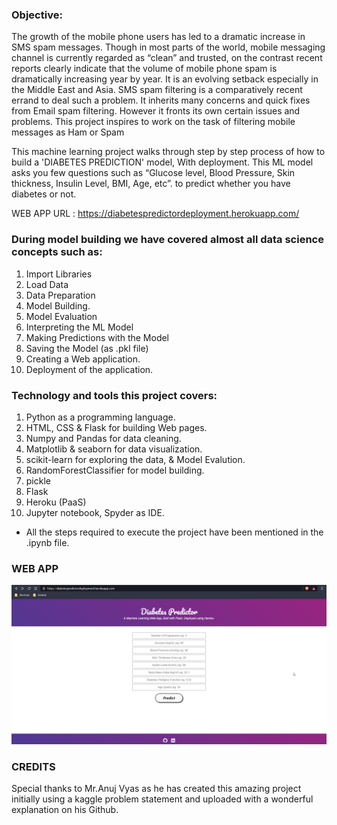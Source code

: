### Objective:
The growth of the mobile phone users has led to a dramatic increase in SMS spam messages. Though in most parts of the world, mobile messaging channel is currently regarded as “clean” and trusted, on the contrast recent reports clearly indicate that the volume of mobile phone spam is dramatically increasing year by year. It is an evolving setback especially in the Middle East and Asia. SMS spam filtering is a comparatively recent errand to deal such a problem. It inherits many concerns and quick fixes from Email spam filtering. However it fronts its own certain issues and problems. This project inspires to work on the task of filtering mobile messages as Ham or Spam

This machine learning project walks through step by step process of how to build a 'DIABETES PREDICTION' model, With deployment.
This ML model asks you few questions such as “Glucose level, Blood Pressure, Skin thickness, Insulin Level, BMI, Age, etc”. to predict whether you have diabetes or not.  

WEB APP URL : https://diabetespredictordeployment.herokuapp.com/

### During model building we have covered almost all data science concepts such as:
1. Import Libraries
2. Load Data
3. Data Preparation
4. Model Building.
5. Model Evaluation
6. Interpreting the ML Model
7. Making Predictions with the Model
8. Saving the Model (as .pkl file)
9. Creating a Web application.
10. Deployment of the application.
### Technology and tools this project covers:
1. Python as a programming language.
2. HTML, CSS & Flask for building Web pages.
3. Numpy and Pandas for data cleaning.
4. Matplotlib & seaborn for data visualization.
5. scikit-learn for exploring the data, & Model Evalution.
6. RandomForestClassifier for model building.
7. pickle 
8. Flask 
9. Heroku (PaaS)
10. Jupyter notebook, Spyder as IDE.
* All the steps required to execute the project have been mentioned in the .ipynb file.
### WEB APP
![](IMG.png)
### CREDITS
Special thanks to Mr.Anuj Vyas as he has created this amazing project initially using a kaggle problem statement and uploaded with a wonderful explanation on his Github.

